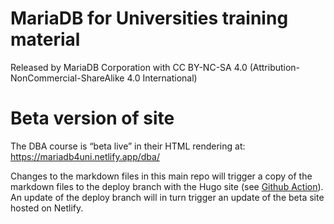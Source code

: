 # MariaDB for Universities training material 
Released by MariaDB Corporation with CC BY-NC-SA 4.0 (Attribution-NonCommercial-ShareAlike 4.0 International)

# Beta version of site

The DBA course is “beta live” in their HTML rendering at: https://mariadb4uni.netlify.app/dba/

Changes to the markdown files in this main repo will trigger a copy of the markdown files to the deploy branch with the Hugo site (see [Github Action](https://github.com/MariaDB/mariadb-for-universities/actions/workflows/copy-dba-content.yml)). An update of the deploy branch will in turn trigger an update of the beta site hosted on Netlify. 
